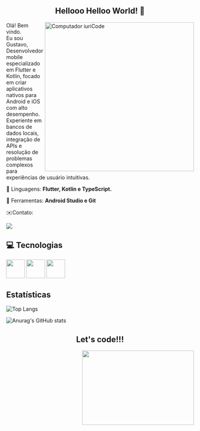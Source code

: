 <span align="center">

##  Hellooo Helloo World! 👋 

</span>


<img src="https://raw.githubusercontent.com/MicaelliMedeiros/micaellimedeiros/master/image/computer-illustration.png" min-width="400px" max-width="400px" width="400px" align="right" alt="Computador iuriCode">

<p align="left"> 
    Olá! Bem vindo. <br>Eu sou Gustavo, Desenvolvedor mobile especializado em Flutter e Kotlin, focado em criar aplicativos nativos para Android e iOS com alto desempenho. Experiente em bancos de dados locais, integração de APIs e resolução de problemas complexos para experiências de usuário intuitivas.

<p align="left">
  💼 Linguagens: <strong>Flutter, Kotlin e TypeScript.</strong>
</p>

<p align="left">
  💼 Ferramentas: <strong>Android Studio e Git</strong>
</p>

<p align="left">
  ✉️Contato: 
</p>

<p align="left">
  <a href="https://www.linkedin.com/in/gustaff-alfredo/" alt="Linkedin">
  <img src="https://img.shields.io/badge/-Linkedin-0e76a8?style=for-the-badge&logo=Linkedin&logoColor=white&link=https://www.linkedin.com/in/keidsonroby/" /></a>
</p>  




    
## 💻 Tecnologias

<p align="start">
 <img height="50" width="50"  src="https://cdn.jsdelivr.net/gh/devicons/devicon@latest/icons/flutter/flutter-original.svg" />
<img height="50" width="50" src="https://cdn.jsdelivr.net/gh/devicons/devicon@latest/icons/kotlin/kotlin-original.svg" />
<img height="50" width="50" src="https://cdn.jsdelivr.net/gh/devicons/devicon@latest/icons/nextjs/nextjs-original.svg" />
</p>




## Estatísticas
![Top Langs](https://github-readme-stats.vercel.app/api/top-langs/?username=Gustaf-Alfredo&hide_progress=false_icons=true&theme=radical)

![Anurag's GitHub stats](https://github-readme-stats.vercel.app/api?username=Gustaf-Alfredo&show_icons=true&theme=radical)





<div align="center">
<h2>Let's code!!!</h2>
<img align="right" height="200" width="300" src="https://media.giphy.com/media/ZVik7pBtu9dNS/giphy.gif">
</div>




